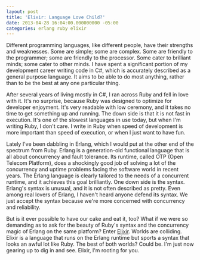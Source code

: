 ```yaml
---
layout: post
title: 'Elixir: Language Love Child?'
date: 2013-04-28 16:04:00.000000000 -05:00
categories: erlang ruby elixir
---
```

<div class="kg-card-markdown"><p>Different programming languages, like different people, have their strengths and weaknesses. Some are simple; some are complex. Some are friendly to the programmer; some are friendly to the processor. Some cater to brilliant minds; some cater to other minds. I have spent a significant portion of my development career writing code in C#, which is accurately described as a general purpose language. It aims to be able to do most anything, rather than to be the best at any one particular thing.</p>
<p>After several years of living mostly in C#, I ran across Ruby and fell in love with it. It's no surprise, because Ruby was designed to optimize for developer enjoyment. It's very readable with low ceremony, and it takes no time to get something up and running. The down side is that it is not fast in execution. It's one of the slowest languages in use today, but when I'm writing Ruby, I don't care. I write in Ruby when speed of development is more important than speed of execution, or when I just want to have fun.</p>
<p>Lately I've been dabbling in Erlang, which I would put at the other end of the spectrum from Ruby. Erlang is a generation-old functional language that is all about concurrency and fault tolerance. Its runtime, called OTP (Open Telecom Platform), does a shockingly good job of solving a lot of the concurrency and uptime problems facing the software world in recent years. The Erlang language is clearly tailored to the needs of a concurrent runtime, and it achieves this goal brilliantly. One down side is the syntax. Erlang's syntax is unusual, and it is not often described as pretty. Even among real lovers of Erlang, I haven't heard anyone defend its syntax. We just accept the syntax because we're more concerned with concurrency and reliability.</p>
<p>But is it ever possible to have our cake and eat it, too? What if we were so demanding as to ask for the beauty of Ruby's syntax and the concurrency magic of Erlang on the same platform? Enter <a title="Elixir" href="http://elixir-lang.org/">Elixir</a>. Worlds are colliding. Elixir is a language that runs on the Erlang runtime but sports a syntax that looks an awful lot like Ruby. The best of both worlds? Could be. I'm just now gearing up to dig in and see. Elixir, I'm rooting for you.</p>
</div>

